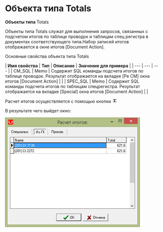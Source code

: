 # Объекта типа Totals

**Объекты типа** Totals

Объекты типа Totals служат для выполнения запросов, связанных с подсчетом итогов по таблице проводок и таблицам спец регистра в документах соответствующего типа.Набор записей итогов отображается в окне итогов \[Document Action\].

Основные свойства объекта типа Totals



| **Имя свойства**  | **Тип** | **Описание** | **Значение для примера** |
| --- | --- | --- |
| CM\_SQL | Memo | Содержит SQL команды подсчета итогов по таблице проводок. Результат отображается на вкладке \[Pe CM\] окна итогов \[Document Action\] |  |
| SPEC\_SQL | Memo | Содержит SQL команды подсчета итогов по таблицам спецрегистра.  Результат отображается на вкладке \[Special\] окна итогов \[Document Action\] |  |

  Расчет итогов осуществляется с помощью кнопки ![N](https://github.com/prbsoft/wiki/blob/master/src/23.png?raw=true)

 В результате чего выйдет окно:

![](../../../.gitbook/assets/raschet-itogov.png)

